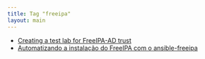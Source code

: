 ```yaml
---
title: Tag "freeipa"
layout: main
---
```


* [Creating a test lab for FreeIPA-AD trust](/./projects/freeipa/en/basic-lab-ad-trust)
* [Automatizando a instalação do FreeIPA com o ansible-freeipa](/./projects/freeipa/ansible-basic-setup)
